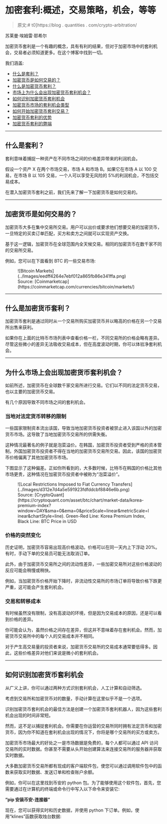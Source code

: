 # 加密套利:概述，交易策略，机会，等等

> 原文:# t0]https://blog . quantities . com/crypto-arbitration/

苏莱曼·埃姆雷·耶希尔

加密货币套利是一个有趣的概念，具有有利的结果，但对于加密市场中的套利机会，交易者必须知道更多。在这个博客中找到一切。

我们涵盖:

*   [什么是套利？](#what-is-arbitrage)
*   [加密货币是如何交易的？](#how-are-cryptocurrencies-traded)
*   [什么是加密货币套利？](#what-is-cryptocurrency-arbitrage)
*   [市场上为什么会出现加密货币套利机会？](#why-do-cryptocurrency-arbitrage-opportunities-occur-in-the-market)
*   [如何识别加密货币套利机会](#how-to-identify-cryptocurrency-arbitrage-opportunities)
*   [加密货币市场的套利机会类型](#types-of-arbitrage-opportunities-in-the-cryptocurrency-market)
*   [如何开始加密货币套利交易？](#how-to-begin-cryptocurrency-arbitrage-trading)
*   [加密货币套利的优势](#advantages-of-cryptocurrency-arbitrage)
*   [加密货币套利的弊端](#drawbacks-of-cryptocurrency-arbitrage)

* * *

## 什么是套利？

套利意味着捕捉一种资产在不同市场之间的价格差异带来的利润机会。

假设一个资产 X 在两个市场交易，市场 A 和市场 B。如果它在市场 A 以 100 交易，在市场 B 以 105 交易，一个人可以享受无风险的 5%的利润机会，不包括交易成本。

在潜入加密货币套利之前，我们先来了解一下加密货币是如何交易的。

* * *

## 加密货币是如何交易的？

加密货币大多在集中交易所交易。用户可以出价或要求他们想要交易的加密货币，一旦特定的买卖订单匹配，买方和卖方之间就可以实现资产交换。

基于这一逻辑，加密货币在全球范围内全天候交易。相同的加密货币在数千家不同的交易所交易。

例如，您可以在下面看到 BTC 的一些交易市场:

<figure class="kg-card kg-image-card kg-width-full kg-card-hascaption">![Bitcoin Markets](../Images/eedff4264e7ebf012a865fb86e341ffa.png)

<figcaption>Source: [Coinmarketcap](https://coinmarketcap.com/currencies/bitcoin/markets/)</figcaption>

</figure>

* * *

## 什么是加密货币套利？

加密货币套利是通过同时从一个交易所购买加密货币并以略高的价格在另一个交易所出售来获利。

如果你在上面的比特币市场列表中查看价格一栏，不同交易所的价格会略有差异。尽管这些微小的差异无法吸收交易成本，但在高度波动时期，你可以体验净套利机会。

* * *

## 为什么市场上会出现加密货币套利机会？

如前所述，加密货币在全球数千家交易所进行交易。它们以不同的法定货币交易，也以主要的加密货币交易。

有几个原因导致不同市场之间的套利机会。

### 当地对法定货币转移的限制

一些国家限制资本流出该国，导致当地加密货币投资者被禁止进入该国以外的加密货币市场。这导致了当地加密货币交易所的供需失衡。

这种情况最著名的例子就是泡菜溢价。在韩国，加密货币投资者受到严格的资本管制，外国加密货币投资者不得在当地的加密货币交易所交易。因此，该国的加密货币价格偏离了其他加密货币市场。

下图显示了这种偏差。正如你所看到的，大多数时候，比特币在韩国的价格比其他市场更贵，这种情况在加密货币投资者中被称为“泡菜溢价”。

<figure class="kg-card kg-image-card kg-width-full kg-card-hascaption">![Local Restrictions Imposed to Fiat Currency Transfers](../Images/d312e7d4a5e591923fdfddcbf8846e6b.png)

<figcaption>Source: [CryptoQuant](https://cryptoquant.com/asset/btc/chart/market-data/korea-premium-index?window=DAY&sma=0&ema=0&priceScale=linear&metricScale=linear&chartStyle=line). Green-Red Line: Korea Premium Index, Black Line: BTC Price in USD</figcaption>

</figure>

### 价格的突然变化

历史证明，加密货币容易出现高价格波动。价格可以在同一天内上下浮动 20%。有时，手动下单的交易员可能无法取消订单。

此外，由于加密货币交易所之间的流动性差异，一些加密交易所对这些价格波动的反应可能会稍慢或稍快。

例如，当加密货币价格开始下降时，非流动性交易所的市场订单将导致价格下跌更严重，这可能会产生套利机会。

### 交易和转移成本

有时候虽然没有限制，没有高波动的环境，但是因为交易成本的原因，还是可以看到价格的差异。

你可能会认为，虽然价格之间存在差异，但这并不意味着存在套利机会。然而，加密货币交易所中的每个人的交易成本并不相同。

对于产生高交易量的投资者来说，加密货币交易所的交易成本通常要低得多。因此，这些价格差异对他们来说是微小的套利机会。

* * *

## 如何识别加密货币套利机会

从广义上讲，你可以通过两种方式识别套利机会，人工计算和自动筛选。

考虑到交易所和加密货币对的数量，手动计算在这里似乎不是一个选项。

识别加密货币套利机会的最佳方法是创建一个加密货币套利机器人，因为这些套利机会出现的时间非常短。

然而，这不足以捕捉套利机会。你需要在你运营的交易所同时拥有法定货币和加密货币，因为你不知道在套利机会出现的情况下，你将是哪个交易所的买方或卖方。

加密货币市场最大的好处之一是市场数据是免费的，每个人都可以通过 API 访问交易所的实时数据。你甚至不需要从头开始创建算法来连接交易所的服务器并获取实时数据。

大多数加密货币交易所都有现成的客户端软件包，使您可以通过调用软件包中的函数来获取实时数据、发送订单和检查账户余额。

例如，你可以在这里找到币安的 python 包。为了能够使用这个软件包，首先，您需要通过在计算机的终端或命令行中写入以下命令来安装它:

**“pip 安装币安-连接器”**

现在，您可以获得实时和历史数据，并使用 python 下订单。例如，使用“klines”函数获取烛台数据: